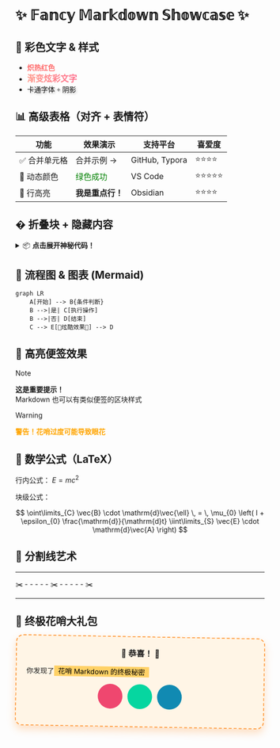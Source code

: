 # ✨ 𝔽𝕒𝕟𝕔𝕪 𝕄𝕒𝕣𝕜𝕕𝕠𝕨𝕟 𝕊𝕙𝕠𝕨𝕔𝕒𝕤𝕖 ✨

## 🎨 彩色文字 & 样式
- <span style="color: #FF6B6B; font-weight: bold;">炽热红色</span>
- <span style="background: linear-gradient(90deg, #FF9A8B, #FF6A88); -webkit-background-clip: text; -webkit-text-fill-color: transparent; font-size: 1.2em;">**渐变炫彩文字**</span>
- <span style="font-family: 'Comic Sans MS', cursive; text-shadow: 2px 2px 4px rgba(0,0,0,0.3);">卡通字体 + 阴影</span>

## 📊 高级表格（对齐 + 表情符）

| 功能         | 效果演示          | 支持平台       | 喜爱度 |
|--------------|-------------------|----------------|--------|
| ✅ 合并单元格 | 合并示例 →        | GitHub, Typora | ⭐⭐⭐⭐  |
| 🔄 动态颜色   | <span style="color:green">绿色成功</span> | VS Code        | ⭐⭐⭐⭐⭐ |
| 🎲 行高亮     | **我是重点行！**  | Obsidian       | ⭐⭐⭐⭐  |

## � 折叠块 + 隐藏内容

<details>
<summary>📦 <strong>点击展开神秘代码！</strong></summary>

```python
# 超级加密算法 (伪代码)
def quantum_encrypt(data):
    return "".join([chr(ord(c) ^ 0xDEADBEEF) for c in data])

print(quantum_encrypt("Hello Fancy MD!"))
```
</details>

## 🎯 流程图 & 图表 (Mermaid)

```mermaid
graph LR
    A[开始] --> B{条件判断}
    B -->|是| C[执行操作]
    B -->|否| D[结束]
    C --> E[🌟炫酷效果🌟] --> D
```

## 📌 高亮便签效果

> [!NOTE]  
> **这是重要提示！**  
> Markdown 也可以有类似便签的区块样式

> [!WARNING]  
> <span style="color: orange">**警告！花哨过度可能导致眼花**</span>

## 🧮 数学公式（LaTeX）

行内公式： $E = mc^2$

块级公式：

$$
\oint\limits_{C} \vec{B} \cdot \mathrm{d}\vec{\ell} \, = \, \mu_{0} \left( I + \epsilon_{0} \frac{\mathrm{d}}{\mathrm{d}t} \iint\limits_{S} \vec{E} \cdot \mathrm{d}\vec{A} \right)
$$


## 🔀 分割线艺术

* * *

✂️ - - - - - ✂️ - - - - - ✂️

* * *

## 🎁 终极花哨大礼包

<div style="
    border: 2px dashed #FF9E44;
    border-radius: 15px;
    padding: 20px;
    background: #FFF5E6;
    box-shadow: 0 8px 16px rgba(255,158,68,0.3);
    transform: rotate(1deg);
">
    <h3 style="text-align: center; margin-top: 0;">🎉 <strong>恭喜！</strong> 🎉</h3>
    <p>你发现了<mark style="background: #FFD166; padding: 2px 8px;">花哨 Markdown 的终极秘密</mark></p>
    <div style="display: flex; justify-content: center; margin: 15px 0;">
        <div style="width: 50px; height: 50px; background: #EF476F; border-radius: 50%; margin: 0 5px;"></div>
        <div style="width: 50px; height: 50px; background: #06D6A0; border-radius: 50%; margin: 0 5px;"></div>
        <div style="width: 50px; height: 50px; background: #118AB2; border-radius: 50%; margin: 0 5px;"></div>
    </div>
</div>
